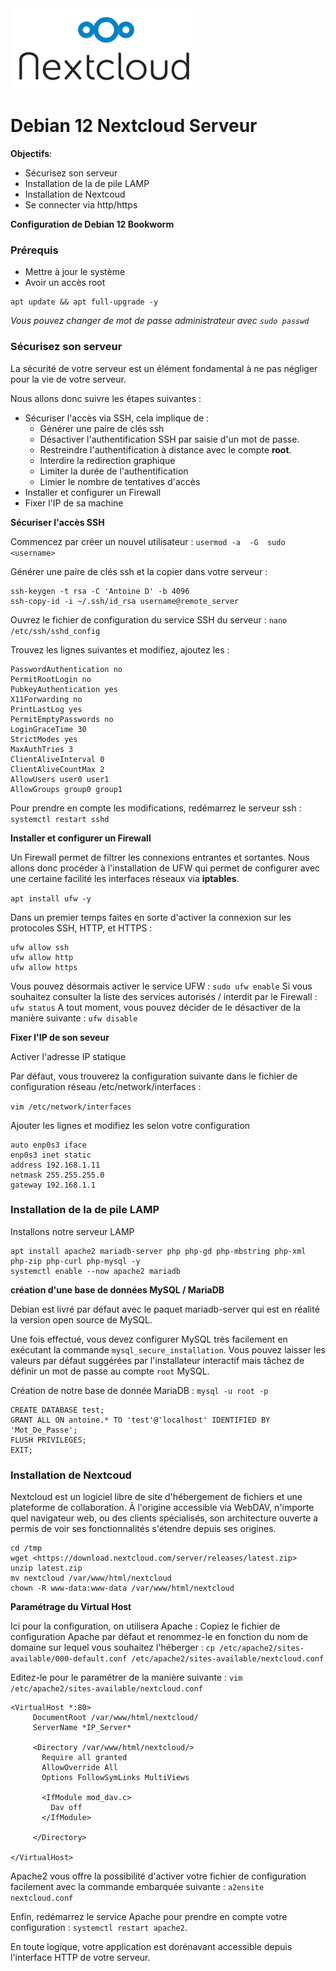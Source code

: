 <img src="./logo.png" />

# Debian 12 Nextcloud Serveur

**Objectifs**:

- Sécurisez son serveur
- Installation de la de pile LAMP
- Installation de Nextcoud
- Se connecter via http/https


**Configuration de Debian 12 Bookworm** 

### Prérequis
- Mettre à jour le système
- Avoir un accès root
```
apt update && apt full-upgrade -y
```
*Vous pouvez changer de mot de passe administrateur avec `sudo passwd`*

### Sécurisez son serveur

La sécurité de votre serveur est un élément fondamental à ne pas négliger pour la vie de votre serveur. 

Nous allons donc suivre les étapes suivantes :

- Sécuriser l'accès via SSH, cela implique de :
  - Générer une paire de clés ssh
  - Désactiver l'authentification SSH par saisie d'un mot de passe.
  - Restreindre l'authentification à distance avec le compte **root**.
  - Interdire la redirection graphique
  - Limiter la durée de l'authentification
  - Limier le nombre de tentatives d'accès
- Installer et configurer un Firewall
- Fixer l'IP de sa machine

**Sécuriser l'accès SSH**

Commencez par créer un nouvel utilisateur : `usermod -a  -G  sudo  <username>` 

Générer une paire de clés ssh et la copier dans votre serveur :

```
ssh-keygen -t rsa -C 'Antoine D' -b 4096
ssh-copy-id -i ~/.ssh/id_rsa username@remote_server
```

Ouvrez le fichier de configuration du service SSH du serveur :  `nano /etc/ssh/sshd_config`

Trouvez les lignes suivantes et modifiez, ajoutez les :

```
PasswordAuthentication no  
PermitRootLogin no
PubkeyAuthentication yes
X11Forwarding no
PrintLastLog yes
PermitEmptyPasswords no
LoginGraceTime 30
StrictModes yes
MaxAuthTries 3
ClientAliveInterval 0
ClientAliveCountMax 2
AllowUsers user0 user1
AllowGroups group0 group1
```

Pour prendre en compte les modifications, redémarrez le serveur ssh : `systemctl restart sshd`

**Installer et configurer un Firewall**

Un Firewall permet de filtrer les connexions entrantes et sortantes. Nous allons donc procéder à l'installation de UFW qui permet de configurer avec une certaine facilité les interfaces réseaux via **iptables**.

`apt install ufw -y`

Dans un premier temps faites en sorte d'activer la connexion sur les protocoles SSH, HTTP, et HTTPS :

```
ufw allow ssh  
ufw allow http  
ufw allow https
```

Vous pouvez désormais activer le service UFW : `sudo ufw enable`
Si vous souhaitez consulter la liste des services autorisés / interdit par le Firewall : `ufw status`
A tout moment, vous pouvez décider de le désactiver de la manière suivante : `ufw disable`

**Fixer l'IP de son seveur**

Activer l'adresse IP statique

Par défaut, vous trouverez la configuration suivante dans le fichier de configuration réseau /etc/network/interfaces : 

`vim /etc/network/interfaces`

Ajouter les lignes et modifiez les selon votre configuration

```
auto enp0s3 iface
enp0s3 inet static
address 192.168.1.11
netmask 255.255.255.0
gateway 192.168.1.1
```

### Installation de la de pile LAMP

Installons notre serveur LAMP
```
apt install apache2 mariadb-server php php-gd php-mbstring php-xml php-zip php-curl php-mysql -y
systemctl enable --now apache2 mariadb
```

**création d'une base de données MySQL / MariaDB**

Debian est livré par défaut avec le paquet mariadb-server qui est en réalité la version open source de MySQL.

Une fois effectué, vous devez configurer MySQL très facilement en exécutant la commande `mysql_secure_installation`. Vous pouvez laisser les valeurs par défaut suggérées par l'installateur interactif mais tâchez de définir un mot de passe au compte `root` MySQL.

Création de notre base de donnée MariaDB : `mysql -u root -p`

```
CREATE DATABASE test;
GRANT ALL ON antoine.* TO 'test'@'localhost' IDENTIFIED BY 'Mot_De_Passe';
FLUSH PRIVILEGES;
EXIT;
```

### Installation de Nextcoud

Nextcloud est un logiciel libre de site d'hébergement de fichiers et une plateforme de collaboration. À l'origine accessible via WebDAV, n'importe quel navigateur web, ou des clients spécialisés, son architecture ouverte a permis de voir ses fonctionnalités s'étendre depuis ses origines.

```
cd /tmp
wget <https://download.nextcloud.com/server/releases/latest.zip>
unzip latest.zip
mv nextcloud /var/www/html/nextcloud
chown -R www-data:www-data /var/www/html/nextcloud
```

**Paramétrage du Virtual Host**

Ici pour la configuration, on utilisera Apache :
Copiez le fichier de configuration Apache par défaut et renommez-le en fonction du nom de domaine sur lequel vous souhaitez l'héberger :
`cp /etc/apache2/sites-available/000-default.conf /etc/apache2/sites-available/nextcloud.conf`

Editez-le pour le paramétrer de la manière suivante : 
`vim /etc/apache2/sites-available/nextcloud.conf`

```
<VirtualHost *:80>
     DocumentRoot /var/www/html/nextcloud/
     ServerName *IP_Server*

     <Directory /var/www/html/nextcloud/>
       Require all granted
       AllowOverride All
       Options FollowSymLinks MultiViews

       <IfModule mod_dav.c>
         Dav off
       </IfModule>

     </Directory>

</VirtualHost>
```

Apache2 vous offre la possibilité d'activer votre fichier de configuration facilement avec la commande embarquée suivante : `a2ensite nextcloud.conf`

Enfin, redémarrez le service Apache pour prendre en compte votre configuration : `systemctl restart apache2`.

En toute logique, votre application est dorénavant accessible depuis l'interface HTTP de votre serveur.
